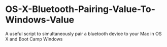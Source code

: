 OS-X-Bluetooth-Pairing-Value-To-Windows-Value
=============================================

A useful script to simultaneously pair a bluetooth device to your Mac in OS X and Boot Camp Windows
